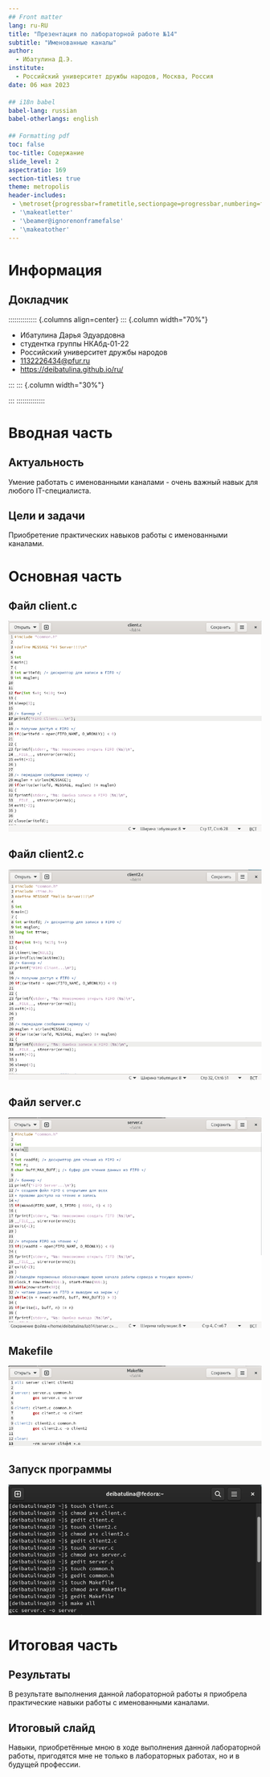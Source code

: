 ```yaml
---
## Front matter
lang: ru-RU
title: "Презентация по лабораторной работе №14"
subtitle: "Именованные каналы"
author:
  - Ибатулина Д.Э.
institute:
  - Российский университет дружбы народов, Москва, Россия
date: 06 мая 2023

## i18n babel
babel-lang: russian
babel-otherlangs: english

## Formatting pdf
toc: false
toc-title: Содержание
slide_level: 2
aspectratio: 169
section-titles: true
theme: metropolis
header-includes:
 - \metroset{progressbar=frametitle,sectionpage=progressbar,numbering=fraction}
 - '\makeatletter'
 - '\beamer@ignorenonframefalse'
 - '\makeatother'
---
```


# Информация

## Докладчик

:::::::::::::: {.columns align=center}
::: {.column width="70%"}

  * Ибатулина Дарья Эдуардовна
  * студентка группы НКАбд-01-22
  * Российский университет дружбы народов
  * [1132226434@pfur.ru](mailto:1132226434@pfur.ru)
  * <https://deibatulina.github.io/ru/>

:::
::: {.column width="30%"}


:::
::::::::::::::

# Вводная часть

## Актуальность

  Умение работать с именованными каналами - очень важный навык для любого IT-специалиста.

## Цели и задачи

  Приобретение практических навыков работы с именованными каналами.

# Основная часть

## Файл client.c
  
![](image/1.png)

## Файл client2.c

![](image/2.png)

## Файл server.c

![](image/3.png)

## Makefile
  
![](image/4.png)

## Запуск программы
  
![](image/5.png)

# Итоговая часть

## Результаты

  В результате выполнения данной лабораторной работы я приобрела практические навыки работы с именованными каналами.

## Итоговый слайд

  Навыки, приобретённые мною в ходе выполнения данной лабораторной работы, пригодятся мне не только в лабораторных работах, но и в будущей профессии.

